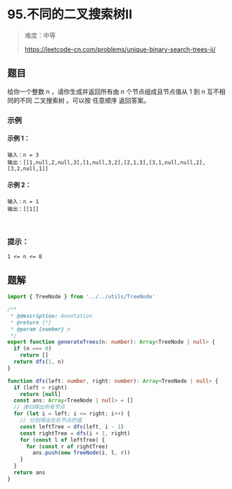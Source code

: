 # 95.不同的二叉搜索树II

> 难度：中等
>
> https://leetcode-cn.com/problems/unique-binary-search-trees-ii/

## 题目

给你一个整数 n ，请你生成并返回所有由 n 个节点组成且节点值从 1 到 n 互不相同的不同 二叉搜索树 。可以按 任意顺序 返回答案。

### 示例

#### 示例 1：

```
输入：n = 3
输出：[[1,null,2,null,3],[1,null,3,2],[2,1,3],[3,1,null,null,2],[3,2,null,1]]
```

#### 示例 2：

```
输入：n = 1
输出：[[1]]
```
 
### 提示：

```
1 <= n <= 8
```

## 题解

```typescript
import { TreeNode } from '../../utils/TreeNode'

/**
 * @description: Annotation
 * @return {*}
 * @param {number} n
 */
export function generateTrees(n: number): Array<TreeNode | null> {
  if (n === 0)
    return []
  return dfs(1, n)
}

function dfs(left: number, right: number): Array<TreeNode | null> {
  if (left > right)
    return [null]
  const ans: Array<TreeNode | null> = []
  // 递归得出所有节点
  for (let i = left; i <= right; i++) {
    // 分别得出左右节点的值
    const leftTree = dfs(left, i - 1)
    const rightTree = dfs(i + 1, right)
    for (const l of leftTree) {
      for (const r of rightTree)
        ans.push(new TreeNode(i, l, r))
    }
  }
  return ans
}
```
